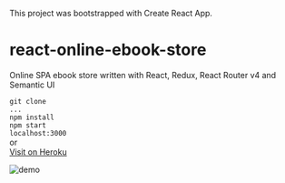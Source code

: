 This project was bootstrapped with Create React App.

# react-online-ebook-store
Online SPA ebook store written with React, Redux, React Router v4 and Semantic UI

`git clone`  
`...`  
`npm install`  
`npm start`  
`localhost:3000`  
or  
[Visit on Heroku](https://blooming-lake-23100.herokuapp.com/)

![demo](https://media.giphy.com/media/xT39DpmNxb1BJic1O0/giphy.gif)
